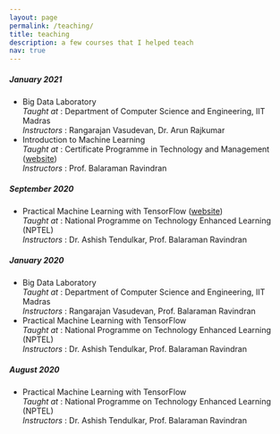 ```yaml
---
layout: page
permalink: /teaching/
title: teaching
description: a few courses that I helped teach
nav: true
---
```


##### January 2021
* Big Data Laboratory  
*Taught at* : Department of Computer Science and Engineering, IIT Madras  
*Instructors* : Rangarajan Vasudevan, Dr. Arun Rajkumar
* Introduction to Machine Learning  
*Taught at* : Certificate Programme in
Technology and Management ([website](https://ctm-iitm.iimbx.edu.in))  
*Instructors* : Prof. Balaraman Ravindran

##### September 2020
* Practical Machine Learning with TensorFlow ([website](https://onlinecourses.nptel.ac.in/noc20_cs95/preview))  
*Taught at* : National Programme on Technology Enhanced Learning (NPTEL)  
*Instructors* : Dr. Ashish Tendulkar, Prof. Balaraman Ravindran

##### January 2020
* Big Data Laboratory  
*Taught at* : Department of Computer Science and Engineering, IIT Madras  
*Instructors* : Rangarajan Vasudevan, Prof. Balaraman Ravindran
* Practical Machine Learning with TensorFlow  
*Taught at* : National Programme on Technology Enhanced Learning (NPTEL)  
*Instructors* : Dr. Ashish Tendulkar, Prof. Balaraman Ravindran

##### August 2020
* Practical Machine Learning with TensorFlow  
*Taught at* : National Programme on Technology Enhanced Learning (NPTEL)  
*Instructors* : Dr. Ashish Tendulkar, Prof. Balaraman Ravindran
